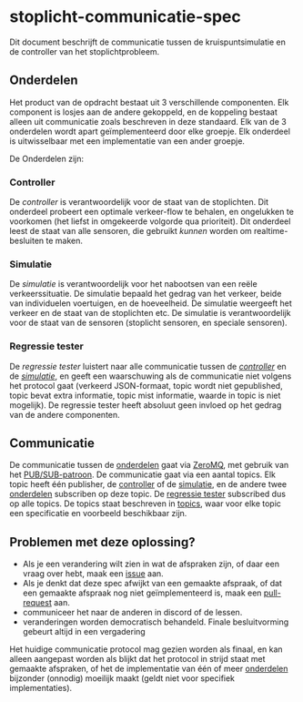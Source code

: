 # stoplicht-communicatie-spec
Dit document beschrijft de communicatie tussen de kruispuntsimulatie en de controller van het stoplichtprobleem.

## Onderdelen
Het product van de opdracht bestaat uit 3 verschillende componenten. 
Elk component is losjes aan de andere gekoppeld, 
en de koppeling bestaat alleen uit communicatie zoals beschreven in deze standaard.
Elk van de 3 onderdelen wordt apart geïmplementeerd door elke groepje. 
Elk onderdeel is uitwisselbaar met een implementatie van een ander groepje.

De Onderdelen zijn:
### Controller
De *controller* is verantwoordelijk voor de staat van de stoplichten. 
Dit onderdeel probeert een optimale verkeer-flow te behalen, en ongelukken te voorkomen 
(het liefst in omgekeerde volgorde qua prioriteit).
Dit onderdeel leest de staat van alle sensoren, die gebruikt *kunnen* worden om realtime-besluiten te maken.

### Simulatie
De *simulatie* is verantwoordelijk voor het nabootsen van een reële verkeerssituatie.
De simulatie bepaald het gedrag van het verkeer, beide van individuelen voertuigen, en de hoeveelheid.
De simulatie weergeeft het verkeer en de staat van de stoplichten etc.
De simulatie is verantwoordelijk voor de staat van de sensoren (stoplicht sensoren, en speciale sensoren).

### Regressie tester
De *regressie tester* luistert naar alle communicatie tussen de [*controller*](#controller) en de [*simulatie*](#simulatie),
en geeft een waarschuwing als de communicatie niet volgens het protocol gaat 
(verkeerd JSON-formaat, topic wordt niet gepublished, topic bevat extra informatie, topic mist informatie, waarde in topic is niet mogelijk).
De regressie tester heeft absoluut geen invloed op het gedrag van de andere componenten.

## Communicatie
De communicatie tussen de [onderdelen](#onderdelen) gaat via [ZeroMQ](./zeromq/README.md),
met gebruik van het [PUB/SUB-patroon](./zeromq/README.md#publish---subscribe).
De communicatie gaat via een aantal topics. 
Elk topic heeft één publisher, de [controller](#controller) of de [simulatie](#simulatie), 
en de andere twee [onderdelen](#onderdelen) subscriben op deze topic. 
De [regressie tester](#regressie-tester) subscribed dus op alle topics.
De topics staat beschreven in [topics](./topics/README.md), 
waar voor elke topic een specificatie en voorbeeld beschikbaar zijn.
 
## Problemen met deze oplossing?
- Als je een verandering wilt zien in wat de afspraken zijn, of daar een vraag over hebt, maak een [issue](https://github.com/jorrit200/stoplicht-communicatie-spec/issues) aan.
- Als je denkt dat deze spec afwijkt van een gemaakte afspraak, of dat een gemaakte afspraak nog niet geïmplementeerd is, maak een [pull-request](https://github.com/jorrit200/stoplicht-communicatie-spec/pulls) aan.
- communiceer het naar de anderen in discord of de lessen.
- veranderingen worden democratisch behandeld. Finale besluitvorming gebeurt altijd in een vergadering

Het huidige communicatie protocol mag gezien worden als finaal, 
en kan alleen aangepast worden als blijkt dat het protocol in strijd staat met gemaakte afspraken, 
of het de implementatie van één of meer [onderdelen](#onderdelen) bijzonder (onnodig) moeilijk maakt (geldt niet voor specifiek implementaties).